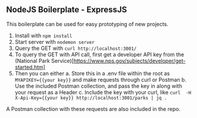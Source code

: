 ## NodeJS Boilerplate - ExpressJS

This boilerplate can be used for easy prototyping of new projects.

1. Install with `npm install`
2. Start server with `nodemon server`
3. Query the GET with `curl http://localhost:3001/`
4. To query the GET with API call, first get a developer API key from the (National Park Service)[https://www.nps.gov/subjects/developer/get-started.htm]
5. Then you can either
    a. Store this in a .env file within the root as `MYAPIKEY={{your key}}` and make requests through curl or Postman
    b. Use the included Postman collection, and pass the key in along with your request as a Header
    c. Include the key with your curl, like `curl  -H X-Api-Key={{your key}} http://localhost:3001/parks | jq .`

A Postman collection with these requests are also included in the repo.